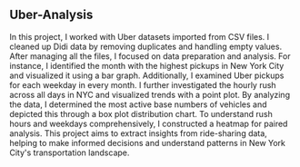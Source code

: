 ## Uber-Analysis

In this project, I worked with Uber datasets imported from CSV files. I cleaned up Didi data by removing duplicates and handling empty values. After managing all the files, I focused on data preparation and analysis. For instance, I identified the month with the highest pickups in New York City and visualized it using a bar graph. Additionally, I examined Uber pickups for each weekday in every month. I further investigated the hourly rush across all days in NYC and visualized trends with a point plot. By analyzing the data, I determined the most active base numbers of vehicles and depicted this through a box plot distribution chart. To understand rush hours and weekdays comprehensively, I constructed a heatmap for paired analysis. This project aims to extract insights from ride-sharing data, helping to make informed decisions and understand patterns in New York City's transportation landscape.
